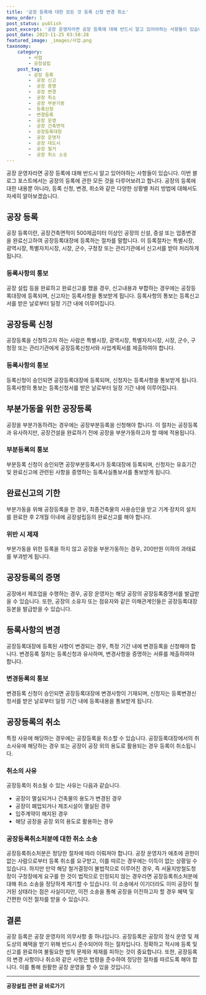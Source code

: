 ```yaml
---
title: '공장 등록에 대한 모든 것 등록 신청 변경 취소'
menu_order: 1
post_status: publish
post_excerpt: '공장 운영자라면 공장 등록에 대해 반드시 알고 있어야하는 사항들이 있습니다. 이번 블로그 포스트에서는 공장의 등록에 관한 모든 것을 다루어보려고 합니다. 공장의 등록에 대한 내용뿐 아니라, 등록 신청, 변경, 취소와 같은 다양한 상황별 처리 방법에 대해서도 자세히 알아보겠습니다.'
post_date: 2023-11-25 03:58:28
featured_image: _images/사업.png
taxonomy:
    category:
        - 사업
        - 공장설립
    post_tag:
        - 공장 등록
        -  공장 신고
        -  공장 증명
        -  공장 변경
        -  공장 취소
        -  공장 부분가동
        -  등록신청
        -  변경등록
        -  공장 운영
        -  공장 건축면적
        -  공장등록대장
        -  공장 운영자
        -  공장 대도시
        -  공장 철거
        -  공장 취소 소송
---
```



공장 운영자라면 공장 등록에 대해 반드시 알고 있어야하는 사항들이 있습니다. 이번 블로그 포스트에서는 공장의 등록에 관한 모든 것을 다루어보려고 합니다. 공장의 등록에 대한 내용뿐 아니라, 등록 신청, 변경, 취소와 같은 다양한 상황별 처리 방법에 대해서도 자세히 알아보겠습니다.

## 공장 등록
공장 등록이란, 공장건축면적이 500제곱미터 이상인 공장의 신설, 증설 또는 업종변경을 완료신고하여 공장등록대장에 등록하는 절차를 말합니다. 이 등록절차는 특별시장, 광역시장, 특별자치시장, 시장, 군수, 구청장 또는 관리기관에서 신고서를 받아 처리하게 됩니다.

### 등록사항의 통보
공장 설립 등을 완료하고 완료신고를 했을 경우, 신고내용과 부합하는 경우에는 공장등록대장에 등록되며, 신고자는 등록사항을 통보받게 됩니다. 등록사항의 통보는 등록신고서를 받은 날로부터 일정 기간 내에 이루어집니다.

## 공장등록 신청
공장등록을 신청하고자 하는 사람은 특별시장, 광역시장, 특별자치시장, 시장, 군수, 구청장 또는 관리기관에게 공장등록신청서와 사업계획서를 제출하여야 합니다.

### 등록사항의 통보
등록신청이 승인되면 공장등록대장에 등록되며, 신청자는 등록사항을 통보받게 됩니다. 등록사항의 통보는 등록신청서를 받은 날로부터 일정 기간 내에 이루어집니다.

## 부분가동을 위한 공장등록
공장을 부분가동하려는 경우에는 공장부분등록을 신청해야 합니다. 이 절차는 공장등록과 유사하지만, 공장건설을 완료하기 전에 공장을 부분가동하고자 할 때에 적용됩니다.

### 부분등록의 통보
부분등록 신청이 승인되면 공장부분등록서가 등록대장에 등록되며, 신청자는 유효기간 및 완료신고에 관련된 사항을 증명하는 등록사실통보서를 통보받게 됩니다.

## 완료신고의 기한
부분가동을 위해 공장등록을 한 경우, 최종건축물의 사용승인을 받고 기계·장치의 설치를 완료한 후 2개월 이내에 공장설립등의 완료신고를 해야 합니다.

### 위반 시 제재
부분가동을 위한 등록을 하지 않고 공장을 부분가동하는 경우, 200만원 이하의 과태료를 부과받게 됩니다.

## 공장등록의 증명
공장에서 제조업을 수행하는 경우, 공장 운영자는 해당 공장의 공장등록증명서를 발급받을 수 있습니다. 또한, 공장의 소유자 또는 점유자와 같은 이해관계인들은 공장등록대장 등본을 발급받을 수 있습니다.

## 등록사항의 변경
공장등록대장에 등록된 사항이 변경되는 경우, 특정 기간 내에 변경등록을 신청해야 합니다. 변경등록 절차는 등록신청과 유사하며, 변경사항을 증명하는 서류를 제출하여야 합니다. 

### 변경등록의 통보
변경등록 신청이 승인되면 공장등록대장에 변경사항이 기재되며, 신청자는 등록변경신청서를 받은 날로부터 일정 기간 내에 등록내용을 통보받게 됩니다.

## 공장등록의 취소
특정 사유에 해당하는 경우에는 공장등록을 취소할 수 있습니다. 공장등록대장에서의 취소사유에 해당하는 경우 또는 공장이 공장 외의 용도로 활용되는 경우 등록이 취소됩니다.

### 취소의 사유
공장등록이 취소될 수 있는 사유는 다음과 같습니다.
- 공장이 멸실되거나 건축물의 용도가 변경된 경우
- 공장이 폐업되거나 제조시설이 멸실된 경우
- 입주계약이 해지된 경우
- 해당 공장을 공장 외의 용도로 활용하는 경우

### 공장등록취소처분에 대한 취소 소송
공장등록취소처분은 정당한 절차에 따라 이뤄져야 합니다. 공장 운영자가 애초에 권한이 없는 사람으로부터 등록 취소를 요구받고, 이를 따르는 경우에는 이득이 없는 상황일 수 있습니다. 하지만 만약 해당 철거결정이 불법적으로 이루어진 경우, 즉 서울지방철도청장이 구청장에게 요구를 한 것이 법적으로 인정되지 않는 경우라면 공장등록취소처분에 대해 취소 소송을 정당하게 제기할 수 있습니다. 이 소송에서 이기더라도 이미 공장이 철거된 상태라는 점은 사실이지만, 이전 소송을 통해 공장을 이전하고자 할 경우 혜택 및 간편한 이전 절차를 받을 수 있습니다.

## 결론
공장 등록은 공장 운영자의 의무사항 중 하나입니다. 공장등록은 공장의 정식 운영 및 제도상의 혜택을 받기 위해 반드시 준수되어야 하는 절차입니다. 정확하고 적시에 등록 및 신고를 완료하여 불필요한 법적 문제와 제재를 피하는 것이 중요합니다. 또한, 공장등록의 변경 사항이나 취소와 같은 사항은 법령을 준수하여 정당한 절차를 따르도록 해야 합니다. 이를 통해 원활한 공장 운영을 할 수 있을 것입니다.
<!-- wp:separator -->
<hr class="wp-block-separator has-alpha-channel-opacity"/>
<!-- /wp:separator -->

<!-- wp:group {"backgroundColor":"base","layout":{"type":"constrained"}} -->
<div class="wp-block-group has-base-background-color has-background"><!-- wp:paragraph {"align":"center","fontSize":"medium"} -->
<p class="has-text-align-center has-large-font-size"><strong>공장설립 관련 글 바로가기</strong></p>
<!-- /wp:paragraph -->


<!-- wp:latest-posts
{"categories":[{"id":27373,"count":19,"description":"","link":"https://uknowlaw.com/category/%ea%b3%b5%ec%9e%a5%ec%84%a4%eb%a6%bd/","name":"공장설립","slug":"공장설립","taxonomy":"category","parent":0,"meta":[],"_links":{"self":[{"href":"https://uknowlaw.com/wp-json/wp/v2/categories/27373"}],"collection":[{"href":"https://uknowlaw.com/wp-json/wp/v2/categories"}],"about":[{"href":"https://uknowlaw.com/wp-json/wp/v2/taxonomies/category"}],"wp:post_type":[{"href":"https://uknowlaw.com/wp-json/wp/v2/posts?categories=27373"}],"curies":[{"name":"wp","href":"https://api.w.org/{rel}","templated":true}]}}],"postsToShow":100,"excerptLength":28,"postLayout":"grid","columns":2,"featuredImageAlign":"left","featuredImageSizeSlug":"large","fontSize":"small"} /--></div>
<!-- /wp:group -->